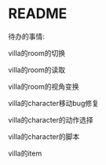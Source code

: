 # README

待办的事情:

villa的room的切换

villa的room的读取

villa的room的视角变换

villa的character移动bug修复

villa的character的动作选择

villa的character的脚本

villa的item

